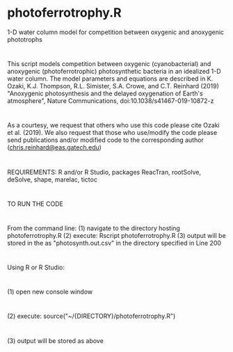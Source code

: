 # photoferrotrophy.R
1-D water column model for competition between oxygenic and anoxygenic phototrophs
#
This script models competition between oxygenic (cyanobacterial) and anoxygenic (photoferrotrophic) photosynthetic bacteria in an idealized 1-D water column.  The model parameters and equations are described in K. Ozaki, K.J. Thompson, R.L. Simister, S.A. Crowe, and C.T. Reinhard (2019) "Anoxygenic photosynthesis and the delayed oxygenation of Earth's atmosphere", Nature Communications, doi:10.1038/s41467-019-10872-z
#
As a courtesy, we request that others who use this code please cite Ozaki et al. (2019).  We also request that those who use/modify the code please send publications and/or modified code to the corresponding author (chris.reinhard@eas.gatech.edu)
#
REQUIREMENTS: R and/or R Studio, packages ReacTran, rootSolve, deSolve, shape, marelac, tictoc
#
TO RUN THE CODE
#
From the command line:
(1) navigate to the directory hosting photoferrotrophy.R
(2) execute: Rscript photoferrotrophy.R
(3) output will be stored in the as "photosynth.out.csv" in the directory specified in Line 200
#
Using R or R Studio:
#
(1) open new console window
#
(2) execute: source("~/{DIRECTORY}/photoferrotrophy.R")
#
(3) output will be stored as above
#
